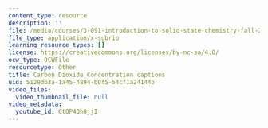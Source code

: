 ```yaml
---
content_type: resource
description: ''
file: /media/courses/3-091-introduction-to-solid-state-chemistry-fall-2018/5129db3a1a454894b0f554cf1a24144b_0tQP4Qh0jjI.webvtt
file_type: application/x-subrip
learning_resource_types: []
license: https://creativecommons.org/licenses/by-nc-sa/4.0/
ocw_type: OCWFile
resourcetype: Other
title: Carbon Dioxide Concentration captions
uid: 5129db3a-1a45-4894-b0f5-54cf1a24144b
video_files:
  video_thumbnail_file: null
video_metadata:
  youtube_id: 0tQP4Qh0jjI
---
```

